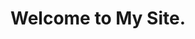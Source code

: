 ---
layout: article
title: Welcome to My Site.
mode: immersive
show_title: false
show_edit_on_github: false
show_date: false
show_tags: false
comment: false
lightbox: true
header:
  theme: dark
  background: 'rgba(32, 48, 40, .4)'
article_header:
  type: cover
  theme: dark
  align: center
  image:
    src: https://i.loli.net/2020/01/09/l8wR9juCtIHfLm6.jpg
show_subscribe: true
license: false
sharing: true
show_author_profile: true
---